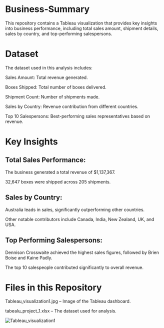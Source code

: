# Business-Summary
This repository contains a Tableau visualization that provides key insights into business performance, including total sales amount, shipment details, sales by country, and top-performing salespersons.
# Dataset
The dataset used in this analysis includes:

Sales Amount: Total revenue generated.

Boxes Shipped: Total number of boxes delivered.

Shipment Count: Number of shipments made.

Sales by Country: Revenue contribution from different countries.

Top 10 Salespersons: Best-performing sales representatives based on revenue.
# Key Insights
## Total Sales Performance:
The business generated a total revenue of $1,137,367.

32,647 boxes were shipped across 205 shipments.
## Sales by Country:
Australia leads in sales, significantly outperforming other countries.

Other notable contributors include Canada, India, New Zealand, UK, and USA.

## Top Performing Salespersons:
Dennison Crosswaite achieved the highest sales figures, followed by Brien Boise and Kaine Padly.

The top 10 salespeople contributed significantly to overall revenue.
# Files in this Repository
Tableau_visualization1.jpg – Image of the Tableau dashboard.

tabealu_project_1.xlsx – The dataset used for analysis.


![Tableau_visualization1 ](https://github.com/user-attachments/assets/d49821ae-1b7b-4b9e-ba4e-e7e29ebd03e8)




